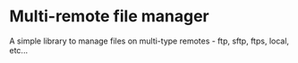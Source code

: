 # Multi-remote file manager
A simple library to manage files on multi-type remotes - ftp, sftp, ftps, local, etc...
